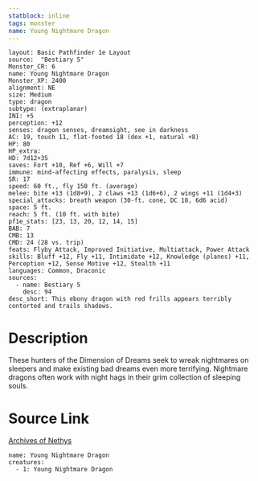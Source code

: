 ```yaml
---
statblock: inline
tags: monster
name: Young Nightmare Dragon
---
```

```statblock
layout: Basic Pathfinder 1e Layout
source:  "Bestiary 5"
Monster_CR: 6
name: Young Nightmare Dragon
Monster_XP: 2400
alignment: NE
size: Medium
type: dragon
subtype: (extraplanar)
INI: +5
perception: +12
senses: dragon senses, dreamsight, see in darkness
AC: 19, touch 11, flat-footed 18 (dex +1, natural +8)
HP: 80
HP_extra: 
HD: 7d12+35
saves: Fort +10, Ref +6, Will +7
immune: mind-affecting effects, paralysis, sleep
SR: 17
speed: 60 ft., fly 150 ft. (average)
melee: bite +13 (1d8+9), 2 claws +13 (1d6+6), 2 wings +11 (1d4+3)
special_attacks: breath weapon (30-ft. cone, DC 18, 6d6 acid)
space: 5 ft.
reach: 5 ft. (10 ft. with bite)
pf1e_stats: [23, 13, 20, 12, 14, 15]
BAB: 7
CMB: 13
CMD: 24 (28 vs. trip)
feats: Flyby Attack, Improved Initiative, Multiattack, Power Attack
skills: Bluff +12, Fly +11, Intimidate +12, Knowledge (planes) +11, Perception +12, Sense Motive +12, Stealth +11
languages: Common, Draconic
sources:
  - name: Bestiary 5
    desc: 94
desc_short: This ebony dragon with red frills appears terribly contorted and trails shadows.
```
# Description
These hunters of the Dimension of Dreams seek to wreak nightmares on sleepers and make existing bad dreams even more terrifying. Nightmare dragons often work with night hags in their grim collection of sleeping souls.
# Source Link
[Archives of Nethys](https://aonprd.com/MonsterDisplay.aspx?ItemName=Young%20Nightmare%20Dragon)
```encounter-table
name: Young Nightmare Dragon
creatures:
  - 1: Young Nightmare Dragon
```
